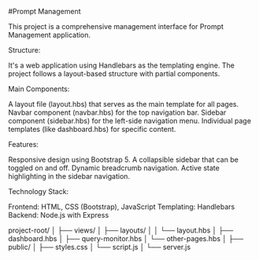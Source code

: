 #Prompt Management 


This project is a comprehensive management interface for Prompt Management application.  

Structure:

It's a web application using Handlebars as the templating engine.
The project follows a layout-based structure with partial components.


Main Components:

A layout file (layout.hbs) that serves as the main template for all pages.
Navbar component (navbar.hbs) for the top navigation bar.
Sidebar component (sidebar.hbs) for the left-side navigation menu.
Individual page templates (like dashboard.hbs) for specific content.


Features:

Responsive design using Bootstrap 5.
A collapsible sidebar that can be toggled on and off.
Dynamic breadcrumb navigation.
Active state highlighting in the sidebar navigation.


Technology Stack:

Frontend: HTML, CSS (Bootstrap), JavaScript
Templating: Handlebars
Backend: Node.js with Express


project-root/
│
├── views/
│   ├── layouts/
│   │   └── layout.hbs
│   ├── dashboard.hbs
│   ├── query-monitor.hbs
│   └── other-pages.hbs
│
├── public/
│   ├── styles.css
│   └── script.js
│
└── server.js